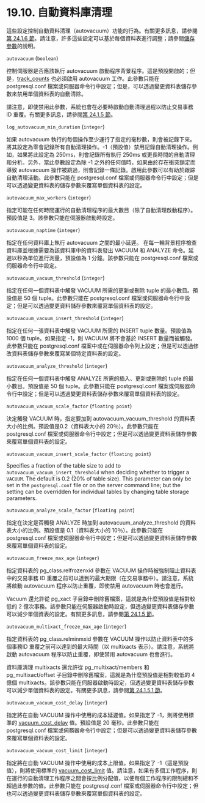 # 19.10. 自動資料庫清理

這些設定控制自動資料清理（autovacuum）功能的行為。有關更多訊息，請參閱[第 24.1.6 節](../routine-database-maintenance-tasks/routine-vacuuming.md#24-1-6-the-autovacuum-daemon)。請注意，許多這些設定可以基於每個資料表進行調整；請參閱[儲存參數](../../reference/sql-commands/create-table.md#storage-parameters)的說明。

`autovacuum` \(`boolean`\)

控制伺服器是否應該執行 autovacuum 啟動程序背景程序。這是預設開啟的；但是，[track\_counts](run-time-statistics.md#19-9-2-statistics-monitoring) 也必須啟用 autovacuum 工作。此參數只能在 postgresql.conf 檔案或伺服器命令行中設定；但是，可以透過變更資料表儲存參數來禁用單個資料表的自動清除。

請注意，即使禁用此參數，系統也會在必要時啟動自動清理過程以防止交易事務 ID 重覆。有關更多訊息，請參閱[第 24.1.5 節](../routine-database-maintenance-tasks/routine-vacuuming.md#24-1-5-preventing-transaction-id-wraparound-failures)。

`log_autovacuum_min_duration` \(`integer`\)

如果 autovacuum 執行的每個操作至少運行了指定的毫秒數，則會被記錄下來。 將其設定為零會記錄所有自動清理操作。-1（預設值）禁用記錄自動清理操作。例如，如果將此設定為 250ms，則會記錄所有執行 250ms 或更長時間的自動清理和分析。另外，當此參數設定為除 -1 之外的任何值時，如果由於存在衝突鎖定而導致 autovacuum 操作被跳過，則會記錄一條記錄。啟用此參數可以有助於跟踪自動清理活動。此參數只能在 postgresql.conf 檔案或伺服器命令行中設定；但是可以透過變更資料表的儲存參數來覆寫單個資料表的設定。

`autovacuum_max_workers` \(`integer`\)

指定可能在任何時間運行的自動清理程序的最大數目（除了自動清理啟動程序）。預設值是 3。該參數只能在伺服器啟動時設定。

`autovacuum_naptime` \(`integer`\)

指定在任何資料庫上執行 autovacuum 之間的最小延遲。 在每一輪背景程序檢查資料庫並根據需要為該資料庫中的資料表發出 VACUUM 和 ANALYZE 命令。延遲以秒為單位進行測量，預設值為 1 分鐘。該參數只能在 postgresql.conf 檔案或伺服器命令行中設定。

`autovacuum_vacuum_threshold` \(`integer`\)

指定在任何一個資料表中觸發 VACUUM 所需的更新或刪除 tuple 的最小數目。預設值是 50 個 tuple。此參數只能在 postgresql.conf 檔案或伺服器命令行中設定；但是可以透過變更資料儲存參數來覆寫單個資料表的設定。

`autovacuum_vacuum_insert_threshold` \(`integer`\)

指定在任何一張資料表中觸發 VACUUM 所需的 INSERT tuple 數量。預設值為 1000 個 tuple。如果指定 -1，則 VACUUM 將不會基於 INSERT 數量而被觸發。此參數只能在 postgresql.conf 檔案中或在伺服器命令列上設定；但是可以透過修改資料表儲存參數來覆寫某個特定資料表的設定。

`autovacuum_analyze_threshold` \(`integer`\)

指定在任何一個資料表中觸發 ANALYZE 所需的插入、更新或刪除的 tuple 的最小數目。預設值是 50 個 tuple。此參數只能在 postgresql.conf 檔案或伺服器命令行中設定；但是可以透過變更資料表儲存參數來覆寫單個資料表的設定。

`autovacuum_vacuum_scale_factor` \(`floating point`\)

決定觸發 VACUUM 時，指定要加到 autovacuum\_vacuum\_threshold 的資料表大小的比例。預設值是0.2（資料表大小的 20％）。此參數只能在 postgresql.conf 檔案或伺服器命令行中設定；但是可以透過變更資料表儲存參數來覆寫單個資料表的設定。

`autovacuum_vacuum_insert_scale_factor` \(`floating point`\)

Specifies a fraction of the table size to add to `autovacuum_vacuum_insert_threshold` when deciding whether to trigger a `VACUUM`. The default is 0.2 \(20% of table size\). This parameter can only be set in the `postgresql.conf` file or on the server command line; but the setting can be overridden for individual tables by changing table storage parameters.

`autovacuum_analyze_scale_factor` \(`floating point`\)

指定在決定是否觸發 ANALYZE 時加到 autovacuum\_analyze\_threshold 的資料表大小的比例。預設值是 0.1（資料表大小的 10％）。此參數只能在 postgresql.conf 檔案或伺服器命令行中設定；但是可以透過變更資料表儲存參數來覆寫單個資料表的設定。

`autovacuum_freeze_max_age` \(`integer`\)

指定資料表的 pg\_class.relfrozenxid 參數在 VACUUM 操作時被強制阻止資料表中的交易事務 ID 重覆之前可以達到的最大期限（在交易事務中）。請注意，系統將啟動 autovacuum 程序以防止重覆，即使禁用 autovacuum 時也會進行。

Vacuum 還允許從 pg\_xact 子目錄中刪除舊檔案，這就是為什麼預設值是相對較低的 2 億次事務。該參數只能在伺服器啟動時設定，但透過變更資料表儲存參數可以減少單個資表的設定。有關更多訊息，請參閱[第 24.1.5 節](../routine-database-maintenance-tasks/routine-vacuuming.md#24-1-5-preventing-transaction-id-wraparound-failures)。

`autovacuum_multixact_freeze_max_age` \(`integer`\)

指定資料表的 pg\_class.relminmxid 參數在 VACUUM 操作以防止資料表中的多個事務ID 重覆之前可以達到的最大時間（以 multixacts 表示）。請注意，系統將啟動 autovacuum 程序以防止重覆，即使禁用 autovacuum 也會進行。

資料庫清理 multixacts 還允許從 pg\_multixact/members 和 pg\_multixact/offset 子目錄中刪除舊檔案，這就是為什麼預設值是相對較低的 4 億個 multixacts。該參數只能在伺服器啟動時設定，但透過變更資料表儲存參數可以減少單個資料表的設定。有關更多訊息，請參閱[第 24.1.5.1 節](../routine-database-maintenance-tasks/routine-vacuuming.md#24-1-5-preventing-transaction-id-wraparound-failures)。

`autovacuum_vacuum_cost_delay` \(`integer`\)

指定將在自動 VACUUM 操作中使用的成本延遲值。如果指定了 -1，則將使用標準的 [vacuum\_cost\_delay](resource-consumption.md#19-4-4-cost-based-vacuum-delay) 值。預設值是 20 毫秒。此參數只能在 postgresql.conf 檔案或伺務器命令行中設定；但是可以透過變更資料表儲存參數來覆寫單個資料表的設定。

`autovacuum_vacuum_cost_limit` \(`integer`\)

指定將在自動 VACUUM 操作中使用的成本上限值。如果指定了 -1（這是預設值），則將使用標準的 [vacuum\_cost\_limit](resource-consumption.md#19-4-4-cost-based-vacuum-delay) 值。請注意，如果有多個工作程序，則在運行的自動清理工作程序之間會按比例分配值，以便每個工作程序的限制總和不超過此參數的值。此參數只能在 postgresql.conf 檔案或伺服器命令行中設定；但也可以透過變更資料表儲存參數來覆寫單個資料表的設定。

